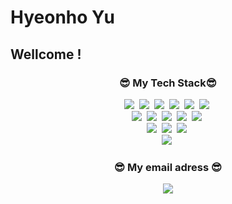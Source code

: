 # Hyeonho Yu
## Wellcome !

<h3 align="center">😎 My Tech Stack😎</h3>

<p align="center">
  <img src="https://img.shields.io/badge/Java-007396?style=flat-square&logo=Java&logoColor=white"/></a>&nbsp 
  <img src="https://img.shields.io/badge/javascript-F7DF1E?style=flat-square&logo=javascript&logoColor=white"/></a>&nbsp 
  <img src="https://img.shields.io/badge/html5-E34F26?style=flat-square&logo=html5&logoColor=white"/></a>&nbsp 
  <img src="https://img.shields.io/badge/css3-1572B6?style=flat-square&logo=css3&logoColor=white"/></a>&nbsp 
  <img src="https://img.shields.io/badge/spring-6DB33F?style=flat-square&logo=spring&logoColor=white"/></a>&nbsp 
  <img src="https://img.shields.io/badge/springboot-6DB33F?style=flat-square&logo=springboot&logoColor=white"/></a>&nbsp </br>
  <img src="https://img.shields.io/badge/apachetomcat-F8DC75?style=flat-square&logo=apachetomcat&logoColor=white"/></a>&nbsp 
  <img src="https://img.shields.io/badge/mysql-4479A1?style=flat-square&logo=mysql&logoColor=white"/></a>&nbsp 
  <img src="https://img.shields.io/badge/github-181717?style=flat-square&logo=github&logoColor=white"/></a>&nbsp 
  <img src="https://img.shields.io/badge/docker-2496ED?style=flat-square&logo=docker&logoColor=white"/></a>&nbsp 
  <img src="https://img.shields.io/badge/redis-DC382D?style=flat-square&logo=redis&logoColor=white"/></a>&nbsp </br>
  <img src="https://img.shields.io/badge/Visual-Studio-5C2D91?style=flat-square&logo=Visual-Studio&logoColor=white"/></a>&nbsp 
  <img src="https://img.shields.io/badge/Eclipse-IDE-525C86?style=flat-square&logo=Eclipse-IDE&logoColor=white"/></a>&nbsp 
  <img src="https://img.shields.io/badge/Intellij-IDEA-000000?style=flat-square&logo=Intellij-IDEA&logoColor=white"/></a>&nbsp </br>
  <img src="https://img.shields.io/badge/windows-0078D4?style=flat-square&logo=windows&logoColor=white"/></a>&nbsp 

</p>


<h3 align="center">😎 My email adress 😎</h3>
<p align="center">
  <a href="mailto:yhh6251@gmail.com"><img src="https://img.shields.io/badge-Gmail-critical"><br>
</p>

